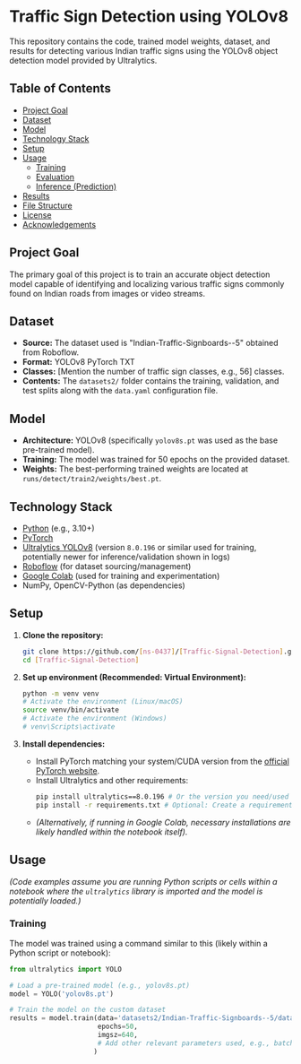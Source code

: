 # Traffic Sign Detection using YOLOv8

This repository contains the code, trained model weights, dataset, and results for detecting various Indian traffic signs using the YOLOv8 object detection model provided by Ultralytics.


<!-- Replace the image path above with a link to one of your best sample detection output images -->
<!-- Or add multiple images: -->
<!-- ![Sample 1](path/to/sample1.jpg) -->
<!-- ![Sample 2](path/to/sample2.jpg) -->


## Table of Contents

*   [Project Goal](#project-goal)
*   [Dataset](#dataset)
*   [Model](#model)
*   [Technology Stack](#technology-stack)
*   [Setup](#setup)
*   [Usage](#usage)
    *   [Training](#training)
    *   [Evaluation](#evaluation)
    *   [Inference (Prediction)](#inference-prediction)
*   [Results](#results)
*   [File Structure](#file-structure)
*   [License](#license)
*   [Acknowledgements](#acknowledgements)

## Project Goal

The primary goal of this project is to train an accurate object detection model capable of identifying and localizing various traffic signs commonly found on Indian roads from images or video streams.

## Dataset

*   **Source:** The dataset used is "Indian-Traffic-Signboards--5" obtained from Roboflow.
    <!-- Optional: Add link if your dataset version is public on Roboflow -->
    <!-- [Link to Roboflow Dataset](https://app.roboflow.com/...) -->
*   **Format:** YOLOv8 PyTorch TXT
*   **Classes:** [Mention the number of traffic sign classes, e.g., 56] classes.
*   **Contents:** The `datasets2/` folder contains the training, validation, and test splits along with the `data.yaml` configuration file.

## Model

*   **Architecture:** YOLOv8 (specifically `yolov8s.pt` was used as the base pre-trained model).
*   **Training:** The model was trained for 50 epochs on the provided dataset.
*   **Weights:** The best-performing trained weights are located at `runs/detect/train2/weights/best.pt`.

## Technology Stack

*   [Python](https://www.python.org/) (e.g., 3.10+)
*   [PyTorch](https://pytorch.org/)
*   [Ultralytics YOLOv8](https://github.com/ultralytics/ultralytics) (version `8.0.196` or similar used for training, potentially newer for inference/validation shown in logs)
*   [Roboflow](https://roboflow.com/) (for dataset sourcing/management)
*   [Google Colab](https://colab.research.google.com/) (used for training and experimentation)
*   NumPy, OpenCV-Python (as dependencies)

## Setup

1.  **Clone the repository:**
    ```bash
    git clone https://github.com/[ns-0437]/[Traffic-Signal-Detection].git
    cd [Traffic-Signal-Detection]
    ```

2.  **Set up environment (Recommended: Virtual Environment):**
    ```bash
    python -m venv venv
    # Activate the environment (Linux/macOS)
    source venv/bin/activate
    # Activate the environment (Windows)
    # venv\Scripts\activate
    ```

3.  **Install dependencies:**
    *   Install PyTorch matching your system/CUDA version from the [official PyTorch website](https://pytorch.org/get-started/locally/).
    *   Install Ultralytics and other requirements:
        ```bash
        pip install ultralytics==8.0.196 # Or the version you need/used
        pip install -r requirements.txt # Optional: Create a requirements.txt if needed
        ```
    *   *(Alternatively, if running in Google Colab, necessary installations are likely handled within the notebook itself).*

## Usage

*(Code examples assume you are running Python scripts or cells within a notebook where the `ultralytics` library is imported and the model is potentially loaded.)*

### Training

The model was trained using a command similar to this (likely within a Python script or notebook):

```python
from ultralytics import YOLO

# Load a pre-trained model (e.g., yolov8s.pt)
model = YOLO('yolov8s.pt')

# Train the model on the custom dataset
results = model.train(data='datasets2/Indian-Traffic-Signboards--5/data.yaml',
                      epochs=50,
                      imgsz=640,
                      # Add other relevant parameters used, e.g., batch, device etc.
                     )
